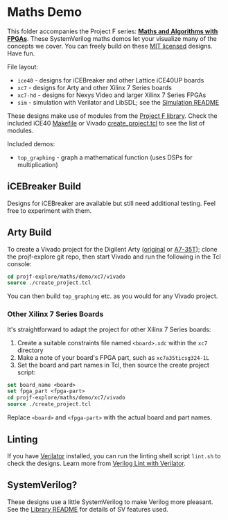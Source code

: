 # Maths Demo

This folder accompanies the Project F series: **[Maths and Algorithms with FPGAs](https://projectf.io/posts/numbers-in-verilog/)**. These SystemVerilog maths demos let your visualize many of the concepts we cover. You can freely build on these [MIT licensed](../../LICENSE) designs. Have fun.

File layout:

* `ice40` - designs for iCEBreaker and other Lattice iCE40UP boards
* `xc7` - designs for Arty and other Xilinx 7 Series boards
* `xc7-hd` - designs for Nexys Video and larger Xilinx 7 Series FPGAs
* `sim` - simulation with Verilator and LibSDL; see the [Simulation README](sim/README.md)

These designs make use of modules from the [Project F library](../../lib/). Check the included iCE40 [Makefile](ice40/Makefile) or Vivado [create_project.tcl](xc7/vivado/create_project.tcl) to see the list of modules.

Included demos:

* `top_graphing` - graph a mathematical function (uses DSPs for multiplication)

## iCEBreaker Build

Designs for iCEBreaker are available but still need additional testing. Feel free to experiment with them.

## Arty Build

To create a Vivado project for the Digilent Arty ([original](https://digilent.com/reference/programmable-logic/arty/reference-manual) or [A7-35T](https://reference.digilentinc.com/reference/programmable-logic/arty-a7/reference-manual)); clone the projf-explore git repo, then start Vivado and run the following in the Tcl console:

```tcl
cd projf-explore/maths/demo/xc7/vivado
source ./create_project.tcl
```

You can then build `top_graphing` etc. as you would for any Vivado project.

### Other Xilinx 7 Series Boards

It's straightforward to adapt the project for other Xilinx 7 Series boards:

1. Create a suitable constraints file named `<board>.xdc` within the `xc7` directory
2. Make a note of your board's FPGA part, such as `xc7a35ticsg324-1L`
3. Set the board and part names in Tcl, then source the create project script:

```tcl
set board_name <board>
set fpga_part <fpga-part>
cd projf-explore/maths/demo/xc7/vivado
source ./create_project.tcl
```

Replace `<board>` and `<fpga-part>` with the actual board and part names.

## Linting

If you have [Verilator](https://www.veripool.org/wiki/verilator) installed, you can run the linting shell script `lint.sh` to check the designs. Learn more from [Verilog Lint with Verilator](https://projectf.io/posts/verilog-lint-with-verilator/).

## SystemVerilog?

These designs use a little SystemVerilog to make Verilog more pleasant. See the [Library README](../../lib/README.md#systemverilog) for details of SV features used.
